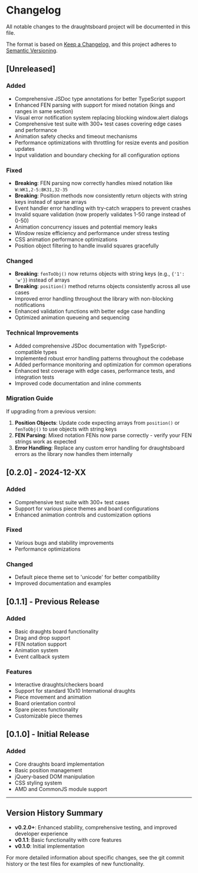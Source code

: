 # Changelog

All notable changes to the draughtsboard project will be documented in this file.

The format is based on [Keep a Changelog](https://keepachangelog.com/en/1.0.0/),
and this project adheres to [Semantic Versioning](https://semver.org/spec/v2.0.0.html).

## [Unreleased]

### Added
- Comprehensive JSDoc type annotations for better TypeScript support
- Enhanced FEN parsing with support for mixed notation (kings and ranges in same section)
- Visual error notification system replacing blocking window.alert dialogs
- Comprehensive test suite with 300+ test cases covering edge cases and performance
- Animation safety checks and timeout mechanisms
- Performance optimizations with throttling for resize events and position updates
- Input validation and boundary checking for all configuration options

### Fixed
- **Breaking**: FEN parsing now correctly handles mixed notation like `W:WK1,2-5:BK31,32-35`
- **Breaking**: Position methods now consistently return objects with string keys instead of sparse arrays
- Event handler error handling with try-catch wrappers to prevent crashes
- Invalid square validation (now properly validates 1-50 range instead of 0-50)
- Animation concurrency issues and potential memory leaks
- Window resize efficiency and performance under stress testing
- CSS animation performance optimizations
- Position object filtering to handle invalid squares gracefully

### Changed
- **Breaking**: `fenToObj()` now returns objects with string keys (e.g., `{'1': 'w'}`) instead of arrays
- **Breaking**: `position()` method returns objects consistently across all use cases
- Improved error handling throughout the library with non-blocking notifications
- Enhanced validation functions with better edge case handling
- Optimized animation queueing and sequencing

### Technical Improvements
- Added comprehensive JSDoc documentation with TypeScript-compatible types
- Implemented robust error handling patterns throughout the codebase
- Added performance monitoring and optimization for common operations
- Enhanced test coverage with edge cases, performance tests, and integration tests
- Improved code documentation and inline comments

### Migration Guide
If upgrading from a previous version:
1. **Position Objects**: Update code expecting arrays from `position()` or `fenToObj()` to use objects with string keys
2. **FEN Parsing**: Mixed notation FENs now parse correctly - verify your FEN strings work as expected
3. **Error Handling**: Replace any custom error handling for draughtsboard errors as the library now handles them internally

## [0.2.0] - 2024-12-XX

### Added
- Comprehensive test suite with 300+ test cases
- Support for various piece themes and board configurations
- Enhanced animation controls and customization options

### Fixed
- Various bugs and stability improvements
- Performance optimizations

### Changed
- Default piece theme set to 'unicode' for better compatibility
- Improved documentation and examples

## [0.1.1] - Previous Release

### Added
- Basic draughts board functionality
- Drag and drop support  
- FEN notation support
- Animation system
- Event callback system

### Features
- Interactive draughts/checkers board
- Support for standard 10x10 International draughts
- Piece movement and animation
- Board orientation control
- Spare pieces functionality
- Customizable piece themes

## [0.1.0] - Initial Release

### Added
- Core draughts board implementation
- Basic position management
- jQuery-based DOM manipulation
- CSS styling system
- AMD and CommonJS module support

---

## Version History Summary

- **v0.2.0+**: Enhanced stability, comprehensive testing, and improved developer experience
- **v0.1.1**: Basic functionality with core features
- **v0.1.0**: Initial implementation

For more detailed information about specific changes, see the git commit history or the test files for examples of new functionality.